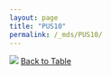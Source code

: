 ```yaml
---
layout: page
title: "PUS10"
permalink: /_mds/PUS10/
---
```


![](../../alns_9.28.22/aln_5HSAA086844_0.977.png?raw=true
)
[Back to Table](../../display)
